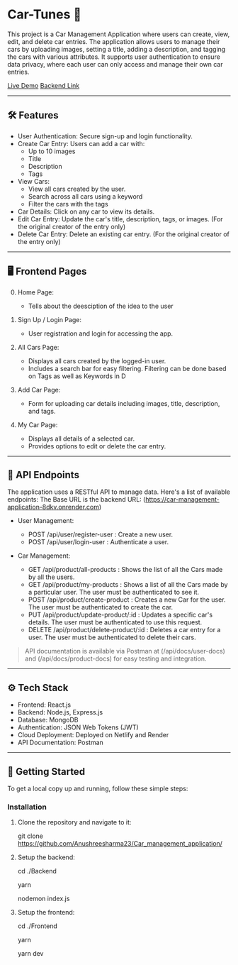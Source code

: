 # Car-Tunes 🚗

This project is a Car Management Application where users can create, view, edit, and delete car entries. The application allows users to manage their cars by uploading images, setting a title, adding a description, and tagging the cars with various attributes. It supports user authentication to ensure data privacy, where each user can only access and manage their own car entries.

[Live Demo](https://graceful-gumption-bf7a01.netlify.app/)
[Backend Link](https://car-management-application-8dkv.onrender.com)

---

## 🛠 Features

- User Authentication: Secure sign-up and login functionality.
- Create Car Entry: Users can add a car with:
  - Up to 10 images
  - Title
  - Description
  - Tags
- View Cars:
  - View all cars created by the user.
  - Search across all cars using a keyword
  - Filter the cars with the tags
- Car Details: Click on any car to view its details.
- Edit Car Entry: Update the car's title, description, tags, or images. (For the original creator of the entry only)
- Delete Car Entry: Delete an existing car entry. (For the original creator of the entry only)

---

## 🖥 Frontend Pages

0. Home Page:

   - Tells about the deesciption of the idea to the user

1. Sign Up / Login Page:

   - User registration and login for accessing the app.

2. All Cars Page:

   - Displays all cars created by the logged-in user.
   - Includes a search bar for easy filtering. Filtering can be done based on Tags as well as Keywords in D

3. Add Car Page:

   - Form for uploading car details including images, title, description, and tags.

4. My Car Page:
   - Displays all details of a selected car.
   - Provides options to edit or delete the car entry.

---

## 📡 API Endpoints

The application uses a RESTful API to manage data. Here's a list of available endpoints:
The Base URL is the backend URL: (https://car-management-application-8dkv.onrender.com)

- User Management:

  - POST /api/user/register-user : Create a new user.
  - POST /api/user/login-user : Authenticate a user.

- Car Management:
  - GET /api/product/all-products : Shows the list of all the Cars made by all the users.
  - GET /api/product/my-products : Shows a list of all the Cars made by a particular user. The user must be authenticated to see it.
  - POST /api/product/create-product : Creates a new Car for the user. The user must be authenticated to create the car.
  - PUT /api/product/update-product/:id : Updates a specific car's details. The user must be authenticated to use this request.
  - DELETE /api/product/delete-product/:id : Deletes a car entry for a user. The user must be authenticated to delete their cars.

> API documentation is available via Postman at (/api/docs/user-docs) and (/api/docs/product-docs) for easy testing and integration.

---

## ⚙ Tech Stack

- Frontend: React.js
- Backend: Node.js, Express.js
- Database: MongoDB
- Authentication: JSON Web Tokens (JWT)
- Cloud Deployment: Deployed on Netlify and Render
- API Documentation: Postman

---

## 🚀 Getting Started

To get a local copy up and running, follow these simple steps:

### Installation

1. Clone the repository and navigate to it:

   git clone https://github.com/Anushreesharma23/Car_management_application/
   

2. Setup the backend:

   cd ./Backend
   
   yarn
   
   nodemon index.js
   

4. Setup the frontend:
   
   cd ./Frontend
   
   yarn
   
   yarn dev
   
